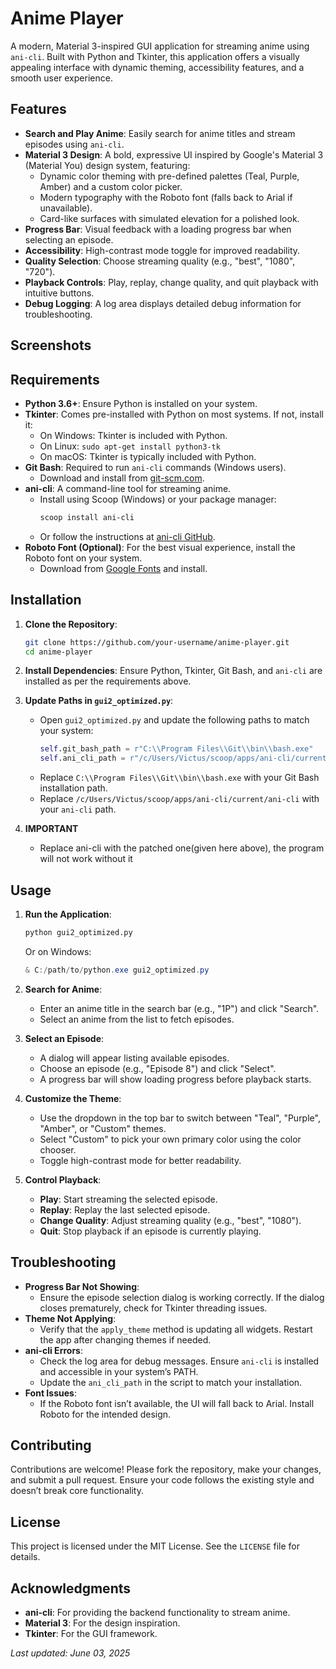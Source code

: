 # Anime Player

A modern, Material 3-inspired GUI application for streaming anime using `ani-cli`. Built with Python and Tkinter, this application offers a visually appealing interface with dynamic theming, accessibility features, and a smooth user experience.

## Features

- **Search and Play Anime**: Easily search for anime titles and stream episodes using `ani-cli`.
- **Material 3 Design**: A bold, expressive UI inspired by Google's Material 3 (Material You) design system, featuring:
  - Dynamic color theming with pre-defined palettes (Teal, Purple, Amber) and a custom color picker.
  - Modern typography with the Roboto font (falls back to Arial if unavailable).
  - Card-like surfaces with simulated elevation for a polished look.
- **Progress Bar**: Visual feedback with a loading progress bar when selecting an episode.
- **Accessibility**: High-contrast mode toggle for improved readability.
- **Quality Selection**: Choose streaming quality (e.g., "best", "1080", "720").
- **Playback Controls**: Play, replay, change quality, and quit playback with intuitive buttons.
- **Debug Logging**: A log area displays detailed debug information for troubleshooting.

## Screenshots



## Requirements

- **Python 3.6+**: Ensure Python is installed on your system.
- **Tkinter**: Comes pre-installed with Python on most systems. If not, install it:
  - On Windows: Tkinter is included with Python.
  - On Linux: `sudo apt-get install python3-tk`
  - On macOS: Tkinter is typically included with Python.
- **Git Bash**: Required to run `ani-cli` commands (Windows users).
  - Download and install from [git-scm.com](https://git-scm.com/downloads).
- **ani-cli**: A command-line tool for streaming anime.
  - Install using Scoop (Windows) or your package manager:
    ```bash
    scoop install ani-cli
    ```
  - Or follow the instructions at [ani-cli GitHub](https://github.com/pystardust/ani-cli).
- **Roboto Font (Optional)**: For the best visual experience, install the Roboto font on your system.
  - Download from [Google Fonts](https://fonts.google.com/specimen/Roboto) and install.

## Installation

1. **Clone the Repository**:
   ```bash
   git clone https://github.com/your-username/anime-player.git
   cd anime-player
   ```

2. **Install Dependencies**:
   Ensure Python, Tkinter, Git Bash, and `ani-cli` are installed as per the requirements above.

3. **Update Paths in `gui2_optimized.py`**:
   - Open `gui2_optimized.py` and update the following paths to match your system:
     ```python
     self.git_bash_path = r"C:\\Program Files\\Git\\bin\\bash.exe"
     self.ani_cli_path = r"/c/Users/Victus/scoop/apps/ani-cli/current/ani-cli"
     ```
   - Replace `C:\\Program Files\\Git\\bin\\bash.exe` with your Git Bash installation path.
   - Replace `/c/Users/Victus/scoop/apps/ani-cli/current/ani-cli` with your `ani-cli` path.
4. **IMPORTANT**
   - Replace ani-cli with the patched one(given here above), the program will not work without it

## Usage

1. **Run the Application**:
   ```bash
   python gui2_optimized.py
   ```
   Or on Windows:
   ```powershell
   & C:/path/to/python.exe gui2_optimized.py
   ```

2. **Search for Anime**:
   - Enter an anime title in the search bar (e.g., "1P") and click "Search".
   - Select an anime from the list to fetch episodes.

3. **Select an Episode**:
   - A dialog will appear listing available episodes.
   - Choose an episode (e.g., "Episode 8") and click "Select".
   - A progress bar will show loading progress before playback starts.

4. **Customize the Theme**:
   - Use the dropdown in the top bar to switch between "Teal", "Purple", "Amber", or "Custom" themes.
   - Select "Custom" to pick your own primary color using the color chooser.
   - Toggle high-contrast mode for better readability.

5. **Control Playback**:
   - **Play**: Start streaming the selected episode.
   - **Replay**: Replay the last selected episode.
   - **Change Quality**: Adjust streaming quality (e.g., "best", "1080").
   - **Quit**: Stop playback if an episode is currently playing.

## Troubleshooting

- **Progress Bar Not Showing**:
  - Ensure the episode selection dialog is working correctly. If the dialog closes prematurely, check for Tkinter threading issues.
- **Theme Not Applying**:
  - Verify that the `apply_theme` method is updating all widgets. Restart the app after changing themes if needed.
- **ani-cli Errors**:
  - Check the log area for debug messages. Ensure `ani-cli` is installed and accessible in your system’s PATH.
  - Update the `ani_cli_path` in the script to match your installation.
- **Font Issues**:
  - If the Roboto font isn’t available, the UI will fall back to Arial. Install Roboto for the intended design.

## Contributing

Contributions are welcome! Please fork the repository, make your changes, and submit a pull request. Ensure your code follows the existing style and doesn’t break core functionality.

## License

This project is licensed under the MIT License. See the `LICENSE` file for details.

## Acknowledgments

- **ani-cli**: For providing the backend functionality to stream anime.
- **Material 3**: For the design inspiration.
- **Tkinter**: For the GUI framework.

*Last updated: June 03, 2025*
